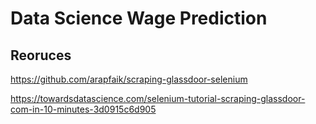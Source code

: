 # Data Science Wage Prediction

## Reoruces
https://github.com/arapfaik/scraping-glassdoor-selenium


https://towardsdatascience.com/selenium-tutorial-scraping-glassdoor-com-in-10-minutes-3d0915c6d905
